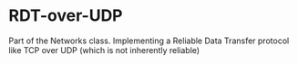 # RDT-over-UDP
Part of the Networks class. Implementing a Reliable Data Transfer protocol like TCP over UDP (which is not inherently reliable)
